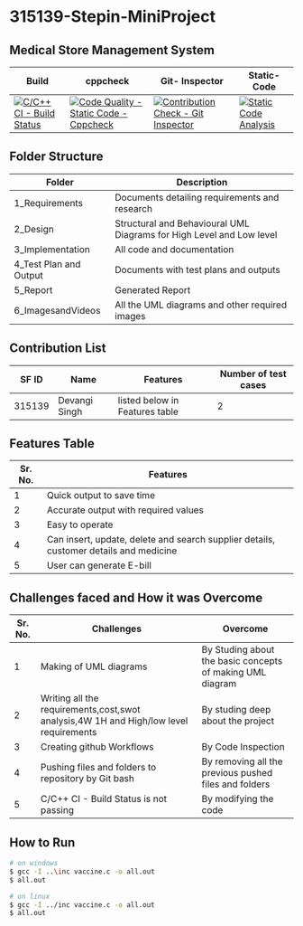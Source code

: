 # 315139-Stepin-MiniProject
## Medical Store Management System

|Build     |    cppcheck | Git- Inspector| Static-Code |
|--------- |-------------|-------------- |-------------|
|[![C/C++ CI - Build Status](https://github.com/devangisingh/315139-Stepin-MiniProject/actions/workflows/main.yml/badge.svg)](https://github.com/devangisingh/315139-Stepin-MiniProject/actions/workflows/main.yml) | [![Code Quality - Static Code - Cppcheck](https://github.com/devangisingh/315139-Stepin-MiniProject/actions/workflows/cpp_check.yml/badge.svg)](https://github.com/devangisingh/315139-Stepin-MiniProject/actions/workflows/cpp_check.yml) | [![Contribution Check - Git Inspector](https://github.com/devangisingh/315139-Stepin-MiniProject/actions/workflows/git-inspector.yml/badge.svg)](https://github.com/devangisingh/315139-Stepin-MiniProject/actions/workflows/git-inspector.yml) | [![Static Code Analysis](https://github.com/devangisingh/315139-Stepin-MiniProject/actions/workflows/static-code.yml/badge.svg)](https://github.com/devangisingh/315139-Stepin-MiniProject/actions/workflows/static-code.yml) |

## Folder Structure

| Folder  | Description  |
|--- |--- |
| 1_Requirements | Documents detailing requirements and research |
| 2_Design | Structural and Behavioural UML Diagrams for High Level and Low level |
| 3_Implementation | All code and documentation |
| 4_Test Plan and Output | Documents with test plans and outputs |
| 5_Report | Generated Report |
| 6_ImagesandVideos | All the UML diagrams and other required images |

## Contribution List

| SF ID  | Name          | Features                       | Number of test cases |
|---     |---            |---                             |--------------------- |
| 315139 | Devangi Singh | listed below in Features table |       2              |

## Features Table 

|Sr. No. | Features |
|--- |--- |
|1 | Quick output to save time |
|2 | Accurate output with required values |
|3 | Easy to operate |
|4 | Can insert, update, delete and search supplier details, customer details and medicine |
|5 | User can generate E-bill |

## Challenges faced and How it was Overcome

| Sr. No. | Challenges | Overcome |
|--- |--- |--- |
|1 | Making of UML diagrams | By Studing about the basic concepts of making UML diagram |
|2 | Writing all the requirements,cost,swot analysis,4W 1H and High/low level requirements | By studing deep about the project |
|3 | Creating github Workflows | By Code Inspection |
|4 | Pushing files and folders to repository by Git bash | By removing all the previous pushed files and folders |
|5 | C/C++ CI - Build Status is not passing |  By modifying the code |

## How to Run

```bash
# on windows
$ gcc -I ..\inc vaccine.c -o all.out
$ all.out

# on linux
$ gcc -I ../inc vaccine.c -o all.out
$ all.out
```
